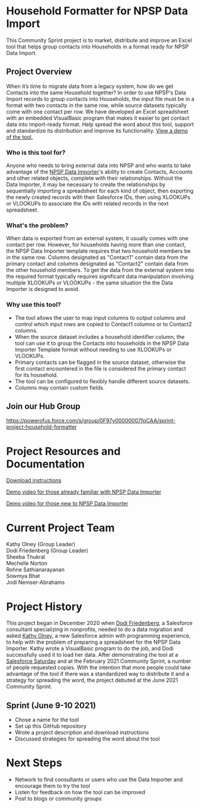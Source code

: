 # Household Formatter for NPSP Data Import
This Community Sprint project is to market, distribute and improve an Excel tool that helps group contacts into Households in a format ready for NPSP Data Import.

## Project Overview
When it’s time to migrate data from a legacy system, how do we get Contacts into the same Household together? In order to use NPSP's Data Import records to group contacts into Households, the input file must be in a format with two contacts in the same row, while source datasets typically come with one contact per row. We have developed an Excel spreadsheet with an embedded VisualBasic program that makes it easier to get contact data into import-ready format. Help spread the word about this tool, support and standardize its distribution and improve its functionality. [View a demo of the tool.](https://youtu.be/vOTE5IbZwd8)

### Who is this tool for?
Anyone who needs to bring external data into NPSP and who wants to take advantage of the [NPSP Data Importer](https://powerofus.force.com/s/article/NPSP-How-the-Import-Process-Works)'s ability to create Contacts, Accounts and other related objects, complete with their relationships. Without the Data Importer, it may be necessary to create the relationships by sequentially importing a spreadsheet for each kind of object, then exporting the newly created records with their Salesforce IDs, then using XLOOKUPs or VLOOKUPs to associate the IDs with related records in the next spreadsheet. 

### What's the problem?
When data is exported from an external system, it usually comes with one contact per row. However, for households having more than one contact, the NPSP Data Importer template requires that two household members be in the same row. Columns designated as "Contact1" contain data from the primary contact and columns designated as "Contact2" contain data from the other household members. To get the data from the external system into the required format typically requires significant data manipulation involving multiple XLOOKUPs or VLOOKUPs - the same situation the the Data Importer is designed to avoid. 

### Why use this tool?
-  The tool allows the user to map input columns to output columns and control which input rows are copied to Contact1 columns or to Contact2 columns.
-  When the source dataset includes a household identifier column, the tool can use it to group the Contacts into households in the NPSP Data Importer Template format without needing to use XLOOKUPs or VLOOKUPs.
-  Primary contacts can be flagged in the source dataset, otherwise the first contact encountered in the file is considered the primary contact for its household.
-  The tool can be configured to flexibly handle different source datasets.
-  Columns may contain custom fields.

## Join our Hub Group 
https://powerofus.force.com/s/group/0F97y00000007fpCAA/sprint-project-household-formatter



# Project Resources and Documentation
[Download instructions](https://github.com/SFDO-Community-Sprints/NPSPImport-Excel-Formatter/blob/readme-update/Download%20Instructions.md)

[Demo video for those already familiar with NPSP Data Importer](https://youtu.be/vOTE5IbZwd8)

[Demo video for those new to NPSP Data Importer](https://youtu.be/FWnHyz7KrCc)



# Current Project Team                   
Kathy Olney           (Group Leader)    
Dodi Friedenberg      (Group Leader)     
Sheeba Thukral    
Mechelle Norton  
Rohne Sathianarayanan  
Sowmya Bhat   
Jodi Nemser-Abrahams


# Project History
This project began in December 2020 when [Dodi Friedenberg](https://www.linkedin.com/in/dodifriedenberg/), a Salesforce consultant specializing in nonprofits, needed to do a data migration and asked [Kathy Olney](https://www.linkedin.com/in/kathy-olney-acton-ma/), a new Salesforce admin with programming experience, to help with the problem of preparing a spreadsheet for the NPSP Data Importer. Kathy wrote a VisualBasic program to do the job, and Dodi successfully used it to load her data. After demonstrating the tool at a [Salesforce Saturday](https://www.linkedin.com/groups/12476927/) and at the February 2021 Community Sprint, a number of people requested copies. With the intention that more people could take advantage of the tool if there was a standardized way to distribute it and a strategy for spreading the word, the project debuted at the June 2021 Community Sprint. 

## Sprint (June 9-10 2021)

- Chose a name for the tool
- Set up this GitHub repository 
- Wrote a project description and download instructions
- Discussed strategies for spreading the word about the tool



# Next Steps
- Network to find consultants or users who use the Data Importer and encourage them to try the tool
- Listen for feedback on how the tool can be improved
- Post to blogs or community groups
